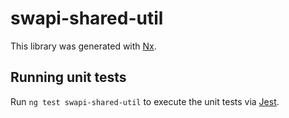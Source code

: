 # swapi-shared-util

This library was generated with [Nx](https://nx.dev).

## Running unit tests

Run `ng test swapi-shared-util` to execute the unit tests via [Jest](https://jestjs.io).
